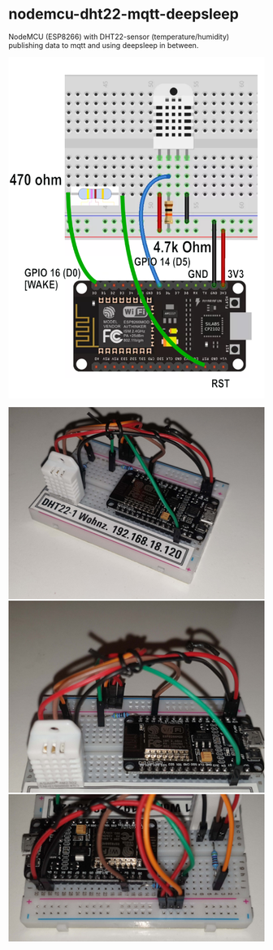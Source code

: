 # nodemcu-dht22-mqtt-deepsleep
NodeMCU (ESP8266) with DHT22-sensor (temperature/humidity) publishing data to mqtt and using deepsleep in between.



![nodemcu-dht22-wiring](images/nodemcu_v2_dht22_wiring.png)

![nodemcu_v2_dht22_photo1](images/nodemcu_v2_dht22_photo1.jpg)
![nodemcu_v2_dht22_photo2](images/nodemcu_v2_dht22_photo2.jpg)
![nodemcu_v2_dht22_photo3](images/nodemcu_v2_dht22_photo3.jpg)

